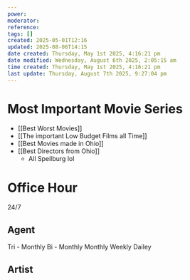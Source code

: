 ```yaml
---
power: 
moderator: 
reference: 
tags: []
created: 2025-05-01T12:16
updated: 2025-08-06T14:15
date created: Thursday, May 1st 2025, 4:16:21 pm
date modified: Wednesday, August 6th 2025, 2:05:15 am
time created: Thursday, May 1st 2025, 4:16:21 pm
last update: Thursday, August 7th 2025, 9:27:04 pm
---
```

# Most Important Movie Series
- [[Best Worst Movies]]
- [[The important Low Budget Films all Time]]
- [[Best Movies made in Ohio]]
- [[Best Directors from Ohio]]
	- All Speilburg lol

# Office Hour
24/7

## Agent
Tri - Monthly
Bi - Monthly
Monthly
Weekly
Dailey

## Artist